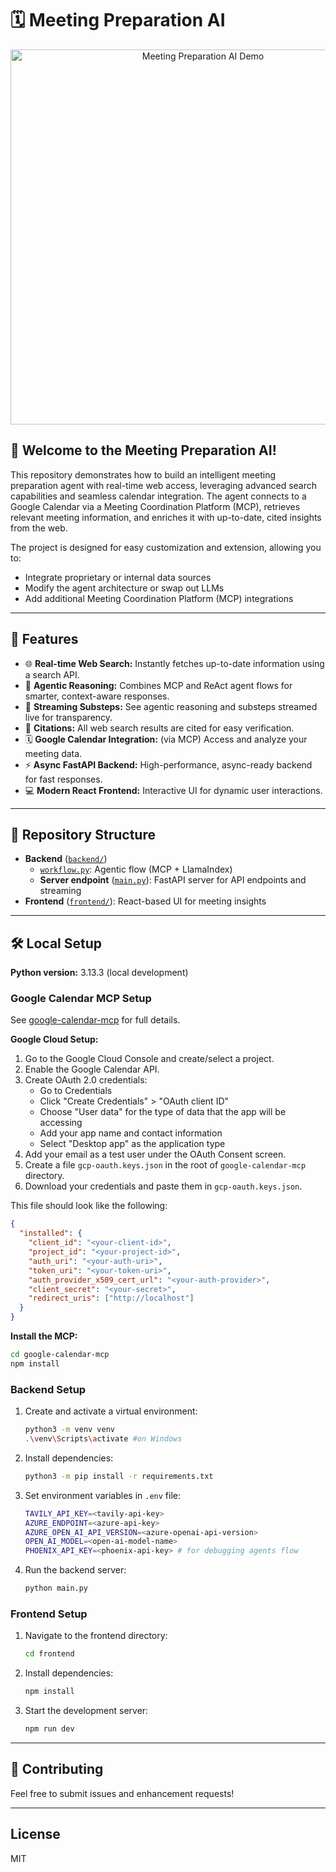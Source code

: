 # 🗓️ Meeting Preparation AI

<div align="center">
  <img src="images/meeting-preparation-ai.gif" alt="Meeting Preparation AI Demo" width="600"/>
</div>

## 👋 Welcome to the Meeting Preparation AI!

This repository demonstrates how to build an intelligent meeting preparation agent with real-time web access, leveraging advanced search capabilities and seamless calendar integration. The agent connects to a Google Calendar via a Meeting Coordination Platform (MCP), retrieves relevant meeting information, and enriches it with up-to-date, cited insights from the web.

The project is designed for easy customization and extension, allowing you to:

- Integrate proprietary or internal data sources
- Modify the agent architecture or swap out LLMs
- Add additional Meeting Coordination Platform (MCP) integrations

---

## 🚀 Features

- 🌐 **Real-time Web Search:** Instantly fetches up-to-date information using a search API.
- 🧠 **Agentic Reasoning:** Combines MCP and ReAct agent flows for smarter, context-aware responses.
- 🔄 **Streaming Substeps:** See agentic reasoning and substeps streamed live for transparency.
- 🔗 **Citations:** All web search results are cited for easy verification.
- 🗓️ **Google Calendar Integration:** (via MCP) Access and analyze your meeting data.
- ⚡ **Async FastAPI Backend:** High-performance, async-ready backend for fast responses.
- 💻 **Modern React Frontend:** Interactive UI for dynamic user interactions.

---

## 📂 Repository Structure

- **Backend** ([`backend/`](./backend))
  - [`workflow.py`](./backend/src/workflow.py): Agentic flow (MCP + LlamaIndex)
  - **Server endpoint** ([`main.py`](./backend/src/main.py)): FastAPI server for API endpoints and streaming
- **Frontend** ([`frontend/`](./frontend/src)): React-based UI for meeting insights

---

## 🛠️ Local Setup

**Python version:** 3.13.3 (local development)

### Google Calendar MCP Setup

See [google-calendar-mcp](https://github.com/nspady/google-calendar-mcp) for full details.

**Google Cloud Setup:**

1. Go to the Google Cloud Console and create/select a project.
2. Enable the Google Calendar API.
3. Create OAuth 2.0 credentials:
   - Go to Credentials
   - Click "Create Credentials" > "OAuth client ID"
   - Choose "User data" for the type of data that the app will be accessing
   - Add your app name and contact information
   - Select "Desktop app" as the application type
4. Add your email as a test user under the OAuth Consent screen.
5. Create a file `gcp-oauth.keys.json` in the root of `google-calendar-mcp` directory.
6. Download your credentials and paste them in `gcp-oauth.keys.json`.

This file should look like the following:

```json
{
  "installed": {
    "client_id": "<your-client-id>",
    "project_id": "<your-project-id>",
    "auth_uri": "<your-auth-uri>",
    "token_uri": "<your-token-uri>",
    "auth_provider_x509_cert_url": "<your-auth-provider>",
    "client_secret": "<your-secret>",
    "redirect_uris": ["http://localhost"]
  }
}
```

**Install the MCP:**

```bash
cd google-calendar-mcp
npm install
```

### Backend Setup

1. Create and activate a virtual environment:
   ```bash
   python3 -m venv venv
   .\venv\Scripts\activate #on Windows
   ```
2. Install dependencies:
   ```bash
   python3 -m pip install -r requirements.txt
   ```
3. Set environment variables in `.env` file:
   ```bash
   TAVILY_API_KEY=<tavily-api-key>
   AZURE_ENDPOINT=<azure-api-key>
   AZURE_OPEN_AI_API_VERSION=<azure-openai-api-version>
   OPEN_AI_MODEL=<open-ai-model-name>
   PHOENIX_API_KEY=<phoenix-api-key> # for debugging agents flow
   ```
4. Run the backend server:
   ```bash
   python main.py
   ```

### Frontend Setup

1. Navigate to the frontend directory:
   ```bash
   cd frontend
   ```
2. Install dependencies:
   ```bash
   npm install
   ```
3. Start the development server:
   ```bash
   npm run dev
   ```

---

## 🤝 Contributing

Feel free to submit issues and enhancement requests!

---

## License

MIT
